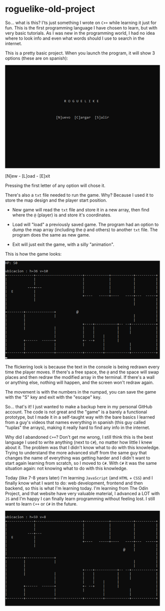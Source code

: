 # roguelike-old-project

So... what is this? I'ts just something I wrote on `C++` while learning it just for fun. This is the first programming language I have chosen to learn, but with very basic tutorials. As I was new in the programming world, I had no idea where to look info and even what words should I use to search in the internet.

This is a pretty basic project. When you launch the program, it will show 3 options (these are on spanish):

![gif](./file01.png)

[N]ew - [L]oad - [E]xit

Pressing the first letter of any option will chose it.

There's also a `txt` file needed to run the game. Why? Because I used it to store the map design and the player start position.

- New game will read the `txt` file and store it in a new array, then find where the `@` (player) is and store it's coordinates.

- Load will "load" a previously saved game. The program had an option to dump the map array (including the `@` and others) to another `txt` file. The program does the same as new game.

- Exit will just exit the game, with a silly "animation".

This is how the game looks:

![gif](./file02.gif)

The flickering look is because the text in the console is being redrawn every time the player moves. If there's a free space, the `@` and the space will swap places and then redraw the modified array in the terminal. If there's a wall or anything else, nothing will happen, and the screen won't redraw again.

The movement is with the numbers in the numpad, you can save the game with the "S" key and exit with the "escape" key.

So... that's it! I just wanted to make a backup here in my personal GitHub account. The code is not great and the "game" is a barely a functional prototype, but I made it in a self-taught way with the bare basics I learned from a guy's videos that names everything in spanish (this guy called "tuplas" the arrays), making it really hard to find any info in the internet.

Why did I abandoned `C++`? Don't get me wrong, I still think this is the best language I used to write anything (next to `C#`), no matter how little I knew about it. The problem was that I didn't know what to do with this knowledge. Trying to understand the more advanced stuff from the same guy that changes the name of everything was getting harder and I didn't want to start again learning from scratch, so I moved to `C#`. With `C#` it was the same situation again: not knowing what to do with this knowledge.

Today (like 7-8 years later) I'm learning `JavaScript` (and `HTML` + `CSS`) and I finally know what I want to do: web development, frontend and then backend, so this is what I'm learning today. I'm learning from The Odin Project, and that website have very valuable material, I advanced a LOT with `JS` and I'm happy I can finally learn programming without feeling lost. I still want to learn `C++` or `C#` in the future.

![gif](./file03.gif)
